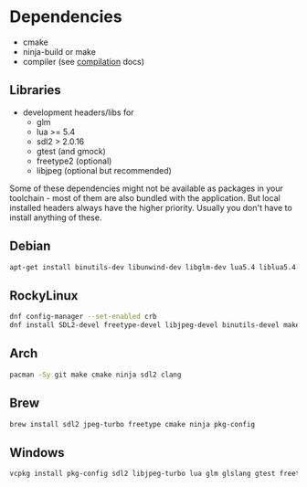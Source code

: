 # Dependencies

* cmake
* ninja-build or make
* compiler (see [compilation](Compilation.md) docs)

## Libraries

* development headers/libs for
  * glm
  * lua >= 5.4
  * sdl2 > 2.0.16
  * gtest (and gmock)
  * freetype2 (optional)
  * libjpeg (optional but recommended)

Some of these dependencies might not be available as packages in your toolchain - most
of them are also bundled with the application. But local installed headers always have
the higher priority. Usually you don't have to install anything of these.

## Debian

```bash
apt-get install binutils-dev libunwind-dev libglm-dev lua5.4 liblua5.4-dev libfreetype-dev libsdl2-dev wayland-protocols pkg-config libjpeg-dev
```

## RockyLinux

```bash
dnf config-manager --set-enabled crb
dnf install SDL2-devel freetype-devel libjpeg-devel binutils-devel make cmake gcc g++ libasan libubsan ninja-build libcurl-devel
```

## Arch

```bash
pacman -Sy git make cmake ninja sdl2 clang
```

## Brew

```bash
brew install sdl2 jpeg-turbo freetype cmake ninja pkg-config
```

## Windows

```bash
vcpkg install pkg-config sdl2 libjpeg-turbo lua glm glslang gtest freetype
```
